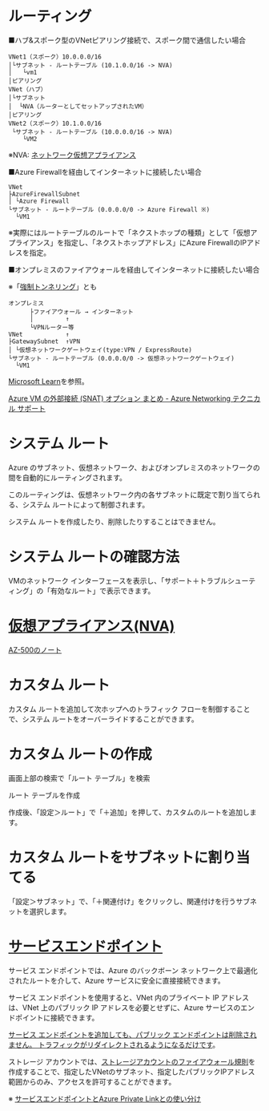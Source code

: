 # ルーティング

■ハブ&スポーク型のVNetピアリング接続で、スポーク間で通信したい場合

```
VNet1（スポーク）10.0.0.0/16
│└サブネット - ルートテーブル (10.1.0.0/16 -> NVA)
│   └vm1
│ピアリング
VNet（ハブ）
│└サブネット
│  └NVA（ルーターとしてセットアップされたVM）
│ピアリング
VNet2（スポーク）10.1.0.0/16
 └サブネット - ルートテーブル (10.0.0.0/16 -> NVA)
    └VM2
```

※NVA: [ネットワーク仮想アプライアンス](https://azure.microsoft.com/ja-jp/solutions/network-appliances/)

■Azure Firewallを経由してインターネットに接続したい場合

```
VNet
├AzureFirewallSubnet
│ └Azure Firewall
└サブネット - ルートテーブル (0.0.0.0/0 -> Azure Firewall ※)
  └VM1
```

※実際にはルートテーブルのルートで「ネクストホップの種類」として「仮想アプライアンス」を指定し、「ネクストホップアドレス」にAzure FirewallのIPアドレスを指定。

■オンプレミスのファイアウォールを経由してインターネットに接続したい場合

※「[強制トンネリング](https://docs.microsoft.com/ja-jp/azure/vpn-gateway/vpn-gateway-forced-tunneling-rm)」とも

```
オンプレミス
      ├ファイアウォール → インターネット
      │         ↑
      └VPNルーター等
VNet            ↑
├GatewaySubnet  ↑VPN
│ └仮想ネットワークゲートウェイ(type:VPN / ExpressRoute)
└サブネット - ルートテーブル (0.0.0.0/0 -> 仮想ネットワークゲートウェイ)
  └VM1
```

[Microsoft Learn](https://docs.microsoft.com/ja-jp/learn/modules/control-network-traffic-flow-with-routes/2-azure-virtual-network-route)を参照。


[Azure VM の外部接続 (SNAT) オプション まとめ - Azure Networking テクニカル サポート](https://jpaztech.github.io/blog/network/snat-options-for-azure-vm/)


# システム ルート

Azure のサブネット、仮想ネットワーク、およびオンプレミスのネットワークの間を自動的にルーティングされます。 

このルーティングは、仮想ネットワーク内の各サブネットに既定で割り当てられる、システム ルートによって制御されます。 

システム ルートを作成したり、削除したりすることはできません。 

# システム ルートの確認方法

VMのネットワーク インターフェースを表示し、「サポート＋トラブルシューティング」の「有効なルート」で表示できます。

# [仮想アプライアンス(NVA)](https://azure.microsoft.com/ja-jp/solutions/network-appliances/)

[AZ-500のノート](../AZ-500/mod02-02-08-nva.md)

# カスタム ルート

カスタム ルートを追加して次ホップへのトラフィック フローを制御することで、システム ルートをオーバーライドすることができます。

# カスタム ルートの作成

画面上部の検索で「ルート テーブル」を検索

ルート テーブルを作成

作成後、「設定＞ルート」で「＋追加」を押して、カスタムのルートを追加します。

# カスタム ルートをサブネットに割り当てる

「設定＞サブネット」で、「＋関連付け」をクリックし、関連付けを行うサブネットを選択します。

# [サービスエンドポイント](https://docs.microsoft.com/ja-jp/azure/virtual-network/virtual-network-service-endpoints-overview)

サービス エンドポイントでは、Azure のバックボーン ネットワーク上で最適化されたルートを介して、Azure サービスに安全に直接接続できます。 

サービス エンドポイントを使用すると、VNet 内のプライベート IP アドレスは、VNet 上のパブリック IP アドレスを必要とせずに、Azure サービスのエンドポイントに接続できます。


[サービス エンドポイントを追加しても、パブリック エンドポイントは削除されません。 トラフィックがリダイレクトされるようになるだけです](https://docs.microsoft.com/ja-jp/learn/modules/secure-and-isolate-with-nsg-and-service-endpoints/4-vnet-service-endpoints)。

ストレージ アカウントでは、[ストレージアカウントのファイアウォール規則](https://docs.microsoft.com/ja-jp/azure/storage/common/storage-network-security)を作成することで、指定したVNetのサブネット、指定したパブリックIPアドレス範囲からのみ、アクセスを許可することができます。

※ [サービスエンドポイントとAzure Private Linkとの使い分け](https://qiita.com/nakazax/items/937a512c0b69abdbd6cf#%E4%BD%BF%E3%81%84%E5%88%86%E3%81%91--%E4%BD%B5%E7%94%A8%E3%81%AE%E3%82%A2%E3%82%A4%E3%83%87%E3%82%A3%E3%82%A2)

